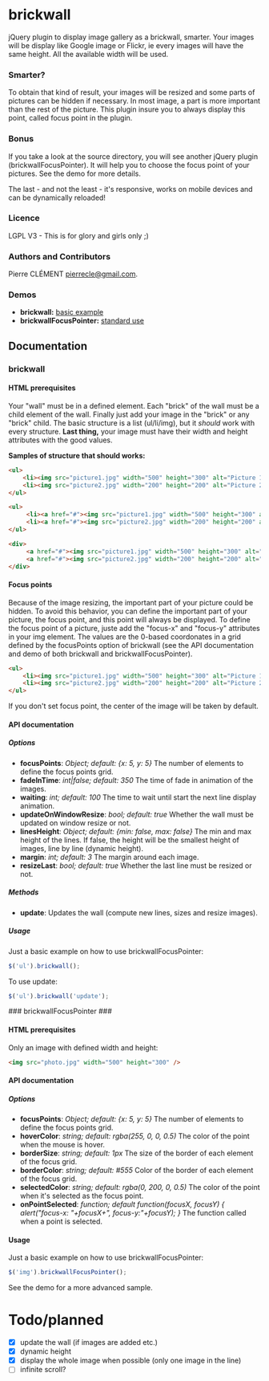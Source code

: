 # brickwall #

jQuery plugin to display image gallery as a brickwall, smarter.
Your images will be display like Google image or Flickr, ie every images will have the same height.
All the available width will be used. 

### Smarter? ###

To obtain that kind of result, your images will be resized and some parts of pictures can be hidden if necessary.
In most image, a part is more important than the rest of the picture. This plugin insure you to always display this point, called focus point in the plugin.

### Bonus ###

If you take a look at the source directory, you will see another jQuery plugin (brickwallFocusPointer). It will help you to choose the focus point of your pictures.
See the demo for more details.

The last - and not the least - it's responsive, works on mobile devices and can be dynamically reloaded!

### Licence ###

LGPL V3 - This is for glory and girls only ;)

### Authors and Contributors ###
Pierre CLÉMENT <pierrecle@gmail.com>.

### Demos ###

- **brickwall:** [basic example](http://pierrecle.github.io/brickwall/demo/brickwall.html)
- **brickwallFocusPointer:** [standard use](http://pierrecle.github.io/brickwall/demo/focusPointer.html)

## Documentation ##

### brickwall ###

#### HTML prerequisites ####

Your "wall" must be in a defined element. Each "brick" of the wall must be a child element of the wall. Finally just add your image in the "brick" or any "brick" child. The basic structure is a list (ul/li/img), but it *should* work with every structure.
**Last thing,** your image must have their width and height attributes with the good values.

**Samples of structure that should works:**

```html
<ul>
    <li><img src="picture1.jpg" width="500" height="300" alt="Picture 1" /></li>
    <li><img src="picture2.jpg" width="200" height="200" alt="Picture 2" /></li>
</ul>
```

```html
<ul>
     <li><a href="#"><img src="picture1.jpg" width="500" height="300" alt="Picture 1" /></a></li>
     <li><a href="#"><img src="picture2.jpg" width="200" height="200" alt="Picture 2" /></a></li>
</ul>
```

```html
<div>
     <a href="#"><img src="picture1.jpg" width="500" height="300" alt="Picture 1" /></a>
     <a href="#"><img src="picture2.jpg" width="200" height="200" alt="Picture 2" /></a>
</div>
```

#### Focus points ####

Because of the image resizing, the important part of your picture could be hidden. To avoid this behavior, you can define the important part of your picture, the focus point, and this point will always be displayed.
To define the focus point of a picture, juste add the "focus-x" and "focus-y" attributes in your img element. The values are the 0-based coordonates in a grid defined by the focusPoints option of brickwall (see the API documentation and demo of both brickwall and brickwallFocusPointer).

```html
<ul>
    <li><img src="picture1.jpg" width="500" height="300" alt="Picture 1" focus-x="1" focus-y="4" /></li>
    <li><img src="picture2.jpg" width="200" height="200" alt="Picture 2" /></li>
</ul>
```

If you don't set focus point, the center of the image will be taken by default. 

#### API documentation ####

##### Options #####

- **focusPoints**: *Object; default: {x: 5, y: 5}* The number of elements to define the focus points grid.
- **fadeInTime**: *int|false; default: 350* The time of fade in animation of the images.
- **waiting**: *int; default: 100* The time to wait until start the next line display animation.
- **updateOnWindowResize**: *bool; default: true* Whether the wall must be updated on window resize or not.
- **linesHeight**: *Object; default: {min: false, max: false}* The min and max height of the lines. If false, the height will be the smallest height of images, line by line (dynamic height).
- **margin**: *int; default: 3* The margin around each image.
- **resizeLast**: *bool; default: true* Whether the last line must be resized or not.

##### Methods #####

- **update**: Updates the wall (compute new lines, sizes and resize images).

##### Usage #####

Just a basic example on how to use brickwallFocusPointer:

```javascript
$('ul').brickwall();
```

To use update:

```javascript
$('ul').brickwall('update');
```

### brickwallFocusPointer ###

#### HTML prerequisites ####

Only an image with defined width and height:

```html
<img src="photo.jpg" width="500" height="300" />
```

#### API documentation ####

##### Options #####

- **focusPoints**: *Object; default: {x: 5, y: 5}* The number of elements to define the focus points grid.
- **hoverColor**: *string; default: rgba(255, 0, 0, 0.5)* The color of the point when the mouse is hover.
- **borderSize**: *string; default: 1px* The size of the border of each element of the focus grid.
- **borderColor**: *string; default: #555* Color of the border of each element of the focus grid.
- **selectedColor**: *string; default: rgba(0, 200, 0, 0.5)* The color of the point when it's selected as the focus point.
- **onPointSelected**: *function; default function(focusX, focusY) { alert("focus-x: "+focusX+", focus-y:"+focusY); }* The function called when a point is selected.

#### Usage ####

Just a basic example on how to use brickwallFocusPointer:

```javascript
$('img').brickwallFocusPointer();
```

See the demo for a more advanced sample.

Todo/planned
============

- [X] update the wall (if images are added etc.)
- [X] dynamic height
- [X] display the whole image when possible (only one image in the line)
- [ ] infinite scroll?

